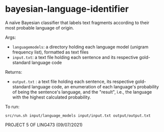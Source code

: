 # bayesian-language-identifier
A naïve Bayesian classifier that labels text fragments according to their most probable language of origin.

Args:
* ```languagemodels```: a directory holding each language model (unigram frequency list), formatted as text files
* ```input.txt```: a text file holding each sentence and its respective gold-standard language code

Returns:
* ```output.txt``` : a text file holding each sentence, its respective gold-standard language code, an enumeration of each language's probability of being the sentence's language, and the "result", i.e., the language with the highest calculated probability.

To run: 
```
src/run.sh input/language_models input/input.txt output/output.txt
```
PROJECT 5 OF LING473 (09/07/2021)
